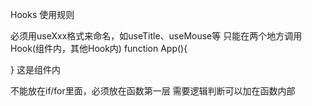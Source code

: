 Hooks 使用规则

必须用useXxx格式来命名，如useTitle、useMouse等
只能在两个地方调用Hook(组件内，其他Hook内)
function App(){

} 这是组件内


不能放在if/for里面，必须放在函数第一层
需要逻辑判断可以加在函数内部